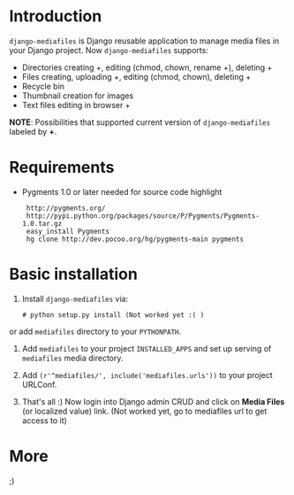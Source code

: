 Introduction
============

``django-mediafiles`` is Django reusable application to manage media files in
your Django project. Now ``django-mediafiles`` supports:

 * Directories creating +, editing (chmod, chown, rename +), deleting +
 * Files creating, uploading +, editing (chmod, chown), deleting +
 * Recycle bin
 * Thumbnail creation for images
 * Text files editing in browser +

**NOTE**: Possibilities that supported current version of
``django-mediafiles`` labeled by **+**.

Requirements
============

 * Pygments 1.0 or later needed for source code highlight

        http://pygments.org/
        http://pypi.python.org/packages/source/P/Pygments/Pygments-1.0.tar.gz
        easy_install Pygments
        hg clone http://dev.pocoo.org/hg/pygments-main pygments

Basic installation
==================

 1. Install ``django-mediafiles`` via:

        # python setup.py install (Not worked yet :( )

 or add ``mediafiles`` directory to your ``PYTHONPATH``.

 1. Add ``mediafiles`` to your project ``INSTALLED_APPS`` and set up serving
 of ``mediafiles`` media directory.

 1. Add ``(r'^mediafiles/', include('mediafiles.urls'))`` to your project
 URLConf.

 1. That's all :) Now login into Django admin CRUD and click on **Media
 Files** (or localized value) link. (Not worked yet, go to mediafiles url
 to get access to it)

More
====

;)
